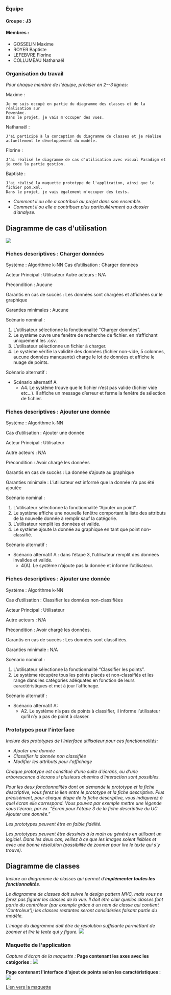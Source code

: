 ### Équipe 

#### Groupe : J3
#### Membres :

-   GOSSELIN Maxime
-   ROYER Baptiste
-   LEFEBVRE Florine
-   COLLUMEAU Nathanaël
 
### Organisation du travail

*Pour chaque membre de l'équipe, préciser en 2--3 lignes:*


Maxime :

	Je me suis occupé en partie du diagramme des classes et de la réalisation sur
	PowerAmc.
	Dans le projet, je vais m'occuper des vues.

Nathanaël :

	J'ai participé à la conception du diagramme de classes et je réalise actuellement le développement du modèle.

Florine :

	J'ai réalisé le diagramme de cas d'utilisation avec visual Paradigm et je code la partie gestion.

Baptiste :

	J'ai réalisé la maquette prototype de l'application, ainsi que le fichier pom.xml.
	Dans le projet, je vais également m'occuper des tests.

- *Comment il ou elle a contribué au projet dans son ensemble.*
- *Comment il ou elle a contribuer plus particulièrement au dossier d'analyse.*


## Diagramme de cas d'utilisation

![](./diagramme_cas_utilisation.png)

### Fiches descriptives : Charger données

Système : Algorithme k-NN
Cas d’utilisation : Charger données

Acteur Principal : Utilisateur
Autre acteurs : N/A

Précondition : Aucune

Garantis en cas de succès : Les données sont chargées et affichées sur le graphique
 
 
Garanties minimales : Aucune

Scénario nominal : 
1. L’utilisateur sélectionne la fonctionnalité “Charger données”.
2. Le système ouvre une fenêtre de recherche de fichier. en n’affichant uniquement les .csv.
3. L’utilisateur sélectionne un fichier à charger.
4. Le système vérifie la validité des données (fichier non-vide, 5 colonnes, aucune données manquante) charge le lot de données et affiche le nuage de points.

Scénario alternatif : 
* Scénario alternatif A
	* A4. Le système trouve que le fichier n’est pas valide (fichier vide etc...). Il affiche un message d’erreur et ferme la fenêtre de sélection de fichier.


### Fiches descriptives : Ajouter une donnée

Système : Algorithme k-NN

Cas d’utilisation : Ajouter une donnée

Acteur Principal : Utilisateur

Autre acteurs : N/A

Précondition : Avoir chargé les données

Garantis en cas de succès : La donnée s’ajoute au graphique

Garanties minimale : L’utilisateur est informé que la donnée n’a pas été ajoutée

Scénario nominal : 
1. L’utilisateur sélectionne la fonctionnalité “Ajouter un point”.
2. Le système affiche une nouvelle fenêtre comportant la liste des attributs de la nouvelle donnée à remplir sauf la catégorie.
3. L’utilisateur remplit les données et valide.
4. Le système ajoute la donnée au graphique en tant que point non-classifié.

Scénario alternatif : 
* Scénario alternatif A : dans l’étape 3, l’utilisateur remplit des données invalides et valide.
    * 4(A). Le système n’ajoute pas la donnée et informe l’utilisateur.

### Fiches descriptives : Ajouter une donnée

Système : Algorithme k-NN

Cas d’utilisation : Classifier les données non-classifiées

Acteur Principal : Utilisateur

Autre acteurs : N/A

Précondition : Avoir chargé les données.

Garantis en cas de succès : Les données sont classifiées.

Garanties minimale : N/A

Scénario nominal : 
1. L’utilisateur sélectionne la fonctionnalité “Classifier les points”.
2. Le système récupère tous les points placés et non-classifiés et les range dans les catégories adéquates en fonction de leurs caractéristiques et met à jour l’affichage.

Scénario alternatif :
*	Scénario alternatif A:
	*	A2. Le système n’a pas de points à classifier, il informe l’utilisateur qu’il n’y a pas de point à classer.




### Prototypes pour l'interface

*Inclure des prototypes de l'interface utilisateur pour ces fonctionnalités:*

- *Ajouter une donnée*
- *Classifier la donnée non classifiée*
- *Modifier les attributs pour l'affichage*

*Chaque prototype est constitué d'une suite d'écrans, ou d'une arborescence d'écrans si plusieurs chemins d'interaction sont possibles.*

*Pour les deux fonctionnalités dont on demande le prototype et la fiche descriptive, vous ferez le lien entre le prototype et la fiche descriptive. Plus précisément, pour chaque étape de la fiche descriptive, vous indiquerez à quel écran elle correspond. Vous pouvez par exemple mettre une légende sous l'écran, par ex. "Écran pour l'étape 3 de la fiche descriptive du UC Ajouter une donnée."*

*Les prototypes peuvent être en faible fidélité.*

*Les prototypes peuvent être dessinés à la main ou générés en utilisant un logiciel. Dans les deux cas, veillez à ce que les images soient lisibles et avec une bonne résolution (possibilité de zoomer pour lire le texte qui s'y trouve).*

## Diagramme de classes

*Inclure un diagramme de classes qui permet d'**implémenter toutes les fonctionnalités**.*

*Le diagramme de classes doit suivre le design pattern MVC, mais vous ne ferez pas figurer les classes de la vue. Il doit être clair quelles classes font partie du contrôleur (par exemple grâce à un nom de classe qui contient 'Controleur'); les classes restantes seront considérées faisant partie du modèle.*

*L'image du diagramme doit être de résolution suffisante permettant de zoomer et lire le texte qui y figure.*
![](./DiagrammeDesClasses.png)
### Maquette de l'application

*Capture d'écran de la maquette :*
**Page contenant les axes avec les catégories :**
![](./Prototype_figma_axes.png)

**Page contenant l'interface d'ajout de points selon les caractéristiques :**
![](./Ajouter_des_points.png)


[Lien vers la maquette](https://www.figma.com/design/SZzkTVj4p9skO4ShVvjGIm/Untitled?node-id=0-1&m=dev&t=aAGkD03vyZg0CiOn-1)
